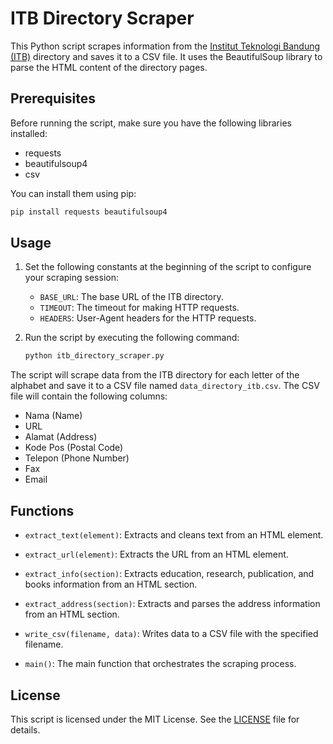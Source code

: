 # ITB Directory Scraper

This Python script scrapes information from the [Institut Teknologi Bandung (ITB)](https://www.itb.ac.id) directory and saves it to a CSV file. It uses the BeautifulSoup library to parse the HTML content of the directory pages.

## Prerequisites

Before running the script, make sure you have the following libraries installed:

- requests
- beautifulsoup4
- csv

You can install them using pip:

```bash
pip install requests beautifulsoup4
```

## Usage

1. Set the following constants at the beginning of the script to configure your scraping session:

    - `BASE_URL`: The base URL of the ITB directory.
    - `TIMEOUT`: The timeout for making HTTP requests.
    - `HEADERS`: User-Agent headers for the HTTP requests.

2. Run the script by executing the following command:

    ```bash
    python itb_directory_scraper.py
    ```

The script will scrape data from the ITB directory for each letter of the alphabet and save it to a CSV file named `data_directory_itb.csv`. The CSV file will contain the following columns:

- Nama (Name)
- URL
- Alamat (Address)
- Kode Pos (Postal Code)
- Telepon (Phone Number)
- Fax
- Email

## Functions

- `extract_text(element)`: Extracts and cleans text from an HTML element.

- `extract_url(element)`: Extracts the URL from an HTML element.

- `extract_info(section)`: Extracts education, research, publication, and books information from an HTML section.

- `extract_address(section)`: Extracts and parses the address information from an HTML section.

- `write_csv(filename, data)`: Writes data to a CSV file with the specified filename.

- `main()`: The main function that orchestrates the scraping process.

## License

This script is licensed under the MIT License. See the [LICENSE](LICENSE) file for details.
